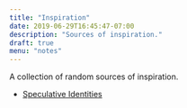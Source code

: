 ```yaml
---
title: "Inspiration"
date: 2019-06-29T16:45:47-07:00
description: "Sources of inspiration."
draft: true
menu: "notes"
---
```


A collection of random sources of inspiration.

* [Speculative Identities](https://speculativeidentities.com/)
